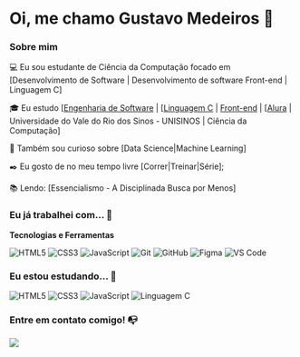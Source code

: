 # Oi, me chamo Gustavo Medeiros 👋

### Sobre mim

💻 Eu sou estudante de Ciência da Computação focado em [Desenvolvimento de Software | Desenvolvimento de software Front-end | Linguagem C]

🎓 Eu estudo [[Engenharia de Software](https://cursos.alura.com.br/formacao-engenharia-software) | [[Linguagem C](https://cursos.alura.com.br/formacao-linguagem-c) | [Front-end](https://cursos.alura.com.br/formacao-html-css) | [[Alura](https://www.alura.com.br/) | Universidade do Vale do Rio dos Sinos - UNISINOS | Ciência da Computação]

🔎 Também sou curioso sobre [Data Science|Machine Learning]

✒️ Eu gosto de no meu tempo livre [Correr|Treinar|Série];

📚 Lendo: [Essencialismo - A Disciplinada Busca por Menos]

### Eu já trabalhei com... 🔧

**Tecnologias e Ferramentas**

![HTML5](https://img.shields.io/badge/html5-%23E34F26.svg?style=for-the-badge&logo=html5&logoColor=white)
![CSS3](https://img.shields.io/badge/css3-%231572B6.svg?style=for-the-badge&logo=css3&logoColor=white)
![JavaScript](https://img.shields.io/badge/javascript-%23323330.svg?style=for-the-badge&logo=javascript&logoColor=%23F7DF1E)
![Git](https://img.shields.io/badge/git-%23F05033.svg?style=for-the-badge&logo=git&logoColor=white)
![GitHub](https://img.shields.io/badge/github-%23121011.svg?style=for-the-badge&logo=github&logoColor=white)
![Figma](https://img.shields.io/badge/figma-%23F24E1E.svg?style=for-the-badge&logo=figma&logoColor=white)
![VS Code](https://img.shields.io/badge/VS%20Code-0078d7.svg?style=for-the-badge&logo=visual-studio-code&logoColor=white)


### Eu estou estudando... 🧩

![HTML5](https://img.shields.io/badge/html5-%23E34F26.svg?style=for-the-badge&logo=html5&logoColor=white)
![CSS3](https://img.shields.io/badge/css3-%231572B6.svg?style=for-the-badge&logo=css3&logoColor=white)
![JavaScript](https://img.shields.io/badge/javascript-%23323330.svg?style=for-the-badge&logo=javascript&logoColor=%23F7DF1E)
![Linguagem C](https://img.shields.io/badge/C-00599C?style=for-the-badge&logo=c&logoColor=white)

### Entre em contato comigo! 📭
<div>
<a href="https://www.linkedin.com/in/seu-usuário-aqui" target="_blank"><img src="https://img.shields.io/badge/-LinkedIn-%230077B5?style=for-the-badge&logo=linkedin&logoColor=white" target="_blank"></a>   
</div>
